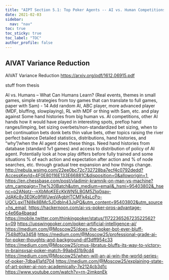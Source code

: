 ```yaml
---
title: "AIPT Section 5.1: Top Poker Agents -- AI vs. Human Competitions"
date: 2021-02-03
sidebar:
  nav: "nav"
toc: true
toc_sticky: true
toc_label: "TOC"
author_profile: false
---
```



## AIVAT Variance Reduction

AIVAT Variance Reduction
https://arxiv.org/pdf/1612.06915.pdf 

stuff from thesis 


AI vs. Humans – What Can Humans Learn? (Real events, themes in small games, simple strategies from toy games that can translate to full games, paper with Sam) - 14
Add random AI, ABC player, more advanced player (MDF, bluffing, slowplaying), RL with MDF or thing with Sam, etc. and play against
Some hand histories from big human vs. AI competitions, other AI hands how it would have played in interesting spots, preflop hand ranges/limping, bet sizing overbets/non-standardized bet sizing, when to bet continuation bets donk bets thin value bets, other topics raising the river perfect balance
Detailed statistics, distributions, hand histories, and “why”/when the AI agent does these things. Need hand histories from database (standard 1v1 games) and access to distribution of policy of AI agent. Potentially look at how play differs before fully trained and some situations % of each action and expectation after action and % of node searches, etc. through gradual tree expansion and how things change. 
http://nebula.wsimg.com/22ee0bc72c732728ba7ecf4c0792dedd?AccessKeyId=4F0E80116E133E66881C&disposition=0&alloworigin=1 
https://en.chessbase.com/post/vladimir-kramnik-on-man-vs-machine?utm_campaign=The%20Batch&utm_medium=email&_hsmi=95403802&_hsenc=p2ANqtz--nXbMoKEEcKkWN5LBGM5ZIq0qav-JdAKc8y3E0Ko9fWUwsVAgbHTCMFk4sLcPo-UQCLgxlTNI8k8BMc5JDdbln43JsPQ&utm_content=95403802&utm_source=hs_email 
https://hackernoon.com/ai-vs-poker-pros-advantage-c4e66a4baead
https://mobile.twitter.com/thinkingpoker/status/1172236526723522562?s=09
https://upswingpoker.com/poker-artificial-intelligence-ai/
https://medium.com/@Moscow25/does-the-poker-bot-ever-bluff-7548df0a3458
https://medium.com/@Moscow25/professional-grade-ai-for-poker-thoughts-and-background-df3dff954c33
https://medium.com/@Moscow25/cmus-libratus-bluffs-its-way-to-victory-in-brainsvsai-poker-match-99abd31b9cd4
https://medium.com/@Moscow25/when-will-an-ai-win-the-world-series-of-poker-7dba41afd704
https://medium.com/@Moscow25/explaining-state-of-art-poker-ai-non-academically-7e2124cb3d1c
https://www.youtube.com/watch?v=rn-2imkqnEk